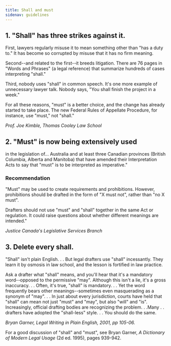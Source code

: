 ```yaml
---
title: Shall and must
sidenav: guidelines
---
```


## 1\. "Shall" has three strikes against it.

First, lawyers regularly misuse it to mean something other than "has a duty to." It has become so corrupted by misuse that it has no firm meaning.

Second--and related to the first--it breeds litigation. There are 76 pages in "Words and Phrases" (a legal reference) that summarize hundreds of cases interpreting "shall."

Third, nobody uses "shall" in common speech. It's one more example of unnecessary lawyer talk. Nobody says, "You shall finish the project in a week."

For all these reasons, "must" is a better choice, and the change has already started to take place. The new Federal Rules of Appellate Procedure, for instance, use "must," not "shall."

_Prof. Joe Kimble, Thomas Cooley Law School_

## 2\. "Must" is now being extensively used

in the legislation of... Australia and at least three Canadian provinces (British Columbia, Alberta and Manitoba) that have amended their Interpretation Acts to say that "must" is to be interpreted as imperative."

### Recommendation

"Must" may be used to create requirements and prohibitions. However, prohibitions should be drafted in the form of "X must not", rather than "no X must".

Drafters should not use "must" and "shall" together in the same Act or regulation. It could raise questions about whether different meanings are intended."

_Justice Canada's Legislative Services Branch_

## 3\. Delete every shall.

"Shall" isn't plain English. . . But legal drafters use "shall" incessantly. They learn it by osmosis in law school, and the lesson is fortified in law practice.

Ask a drafter what "shall" means, and you'll hear that it's a mandatory word--opposed to the permissive "may". Although this isn't a lie, it's a gross inaccuracy. . . Often, it's true, "shall" is mandatory. . . Yet the word frequently bears other meanings--sometimes even masquerading as a synonym of "may". . . In just about every jurisdiction, courts have held that "shall" can mean not just "must" and "may", but also "will" and "is". Increasingly, official drafting bodies are recognizing the problem. . .Many . . drafters have adopted the "shall-less" style. . . You should do the same.

_Bryan Garner, Legal Writing in Plain English, 2001, pp 105-06._

For a good discussion of "shall" and "must", see Bryan Garner, _A Dictionary of Modern Legal Usage_ (2d ed. 1995), pages 939-942.
